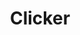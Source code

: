 ---
layout: base
title: Clicker
description: A game like cookie clicker
permalink: /clicker
Author: Zach
---